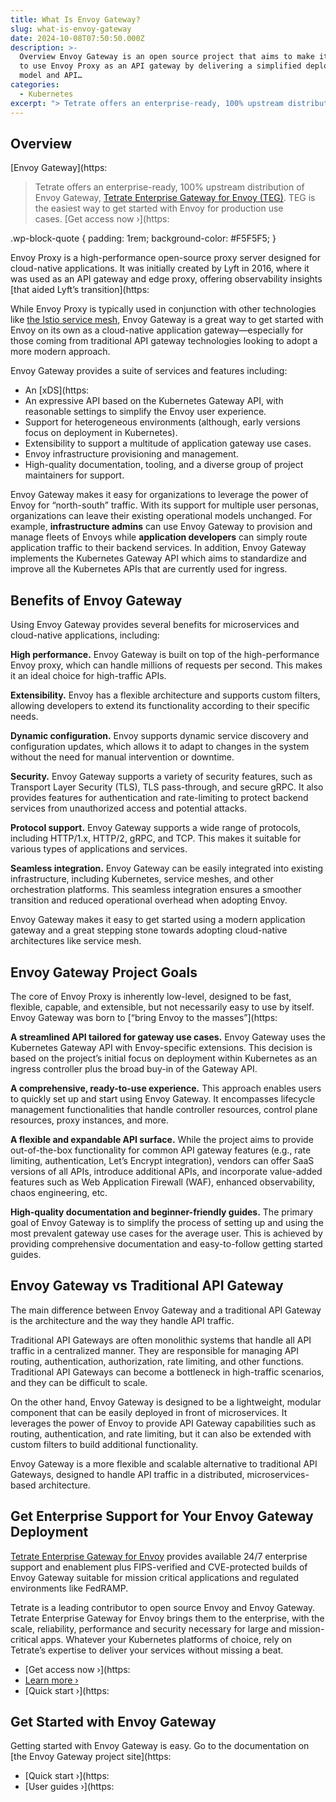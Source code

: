 ```yaml
---
title: What Is Envoy Gateway?
slug: what-is-envoy-gateway
date: 2024-10-08T07:50:50.000Z
description: >-
  Overview Envoy Gateway is an open source project that aims to make it simple
  to use Envoy Proxy as an API gateway by delivering a simplified deployment
  model and API…
categories:
  - Kubernetes
excerpt: "> Tetrate offers an enterprise-ready, 100% upstream distribution of Envoy Gateway,\_Tetrate Enterprise Gateway for Envoy (TEG)(/tetrate-enterprise-gateway-for-envoy/). TEG is the easiest way to get started with Envoy for production use cases.\_Get access now."
---
```

## Overview

[Envoy Gateway](https:

> Tetrate offers an enterprise-ready, 100% upstream distribution of Envoy Gateway, [Tetrate Enterprise Gateway for Envoy (TEG)](/tetrate-enterprise-gateway-for-envoy/). TEG is the easiest way to get started with Envoy for production use cases. [Get access now ›](https:

.wp-block-quote { padding: 1rem; background-color: #F5F5F5; }

Envoy Proxy is a high-performance open-source proxy server designed for cloud-native applications. It was initially created by Lyft in 2016, where it was used as an API gateway and edge proxy, offering observability insights [that aided Lyft’s transition](https:

While Envoy Proxy is typically used in conjunction with other technologies like [the Istio service mesh](/what-is-istio-service-mesh/), Envoy Gateway is a great way to get started with Envoy on its own as a cloud-native application gateway—especially for those coming from traditional API gateway technologies looking to adopt a more modern approach.

Envoy Gateway provides a suite of services and features including:

*   An [xDS](https:
*   An expressive API based on the Kubernetes Gateway API, with reasonable settings to simplify the Envoy user experience.
*   Support for heterogeneous environments (although, early versions focus on deployment in Kubernetes).
*   Extensibility to support a multitude of application gateway use cases.
*   Envoy infrastructure provisioning and management.
*   High-quality documentation, tooling, and a diverse group of project maintainers for support.

Envoy Gateway makes it easy for organizations to leverage the power of Envoy for “north-south” traffic. With its support for multiple user personas, organizations can leave their existing operational models unchanged. For example, **infrastructure admins** can use Envoy Gateway to provision and manage fleets of Envoys while **application developers** can simply route application traffic to their backend services. In addition, Envoy Gateway implements the Kubernetes Gateway API which aims to standardize and improve all the Kubernetes APIs that are currently used for ingress.

## Benefits of Envoy Gateway

Using Envoy Gateway provides several benefits for microservices and cloud-native applications, including:

**High performance.** Envoy Gateway is built on top of the high-performance Envoy proxy, which can handle millions of requests per second. This makes it an ideal choice for high-traffic APIs.

**Extensibility.** Envoy has a flexible architecture and supports custom filters, allowing developers to extend its functionality according to their specific needs.

**Dynamic configuration.** Envoy supports dynamic service discovery and configuration updates, which allows it to adapt to changes in the system without the need for manual intervention or downtime.

**Security.** Envoy Gateway supports a variety of security features, such as Transport Layer Security (TLS), TLS pass-through, and secure gRPC. It also provides features for authentication and rate-limiting to protect backend services from unauthorized access and potential attacks.

**Protocol support.** Envoy Gateway supports a wide range of protocols, including HTTP/1.x, HTTP/2, gRPC, and TCP. This makes it suitable for various types of applications and services.

**Seamless integration.** Envoy Gateway can be easily integrated into existing infrastructure, including Kubernetes, service meshes, and other orchestration platforms. This seamless integration ensures a smoother transition and reduced operational overhead when adopting Envoy.

Envoy Gateway makes it easy to get started using a modern application gateway and a great stepping stone towards adopting cloud-native architectures like service mesh. 

## Envoy Gateway Project Goals

The core of Envoy Proxy is inherently low-level, designed to be fast, flexible, capable, and extensible, but not necessarily easy to use by itself. Envoy Gateway was born to [“bring Envoy to the masses”](https:

**A streamlined API tailored for gateway use cases.** Envoy Gateway uses the Kubernetes Gateway API with Envoy-specific extensions. This decision is based on the project’s initial focus on deployment within Kubernetes as an ingress controller plus the broad buy-in of the Gateway API.

**A comprehensive, ready-to-use experience.** This approach enables users to quickly set up and start using Envoy Gateway. It encompasses lifecycle management functionalities that handle controller resources, control plane resources, proxy instances, and more.

**A flexible and expandable API surface.** While the project aims to provide out-of-the-box functionality for common API gateway features (e.g., rate limiting, authentication, Let’s Encrypt integration), vendors can offer SaaS versions of all APIs, introduce additional APIs, and incorporate value-added features such as Web Application Firewall (WAF), enhanced observability, chaos engineering, etc.

**High-quality documentation and beginner-friendly guides.** The primary goal of Envoy Gateway is to simplify the process of setting up and using the most prevalent gateway use cases for the average user. This is achieved by providing comprehensive documentation and easy-to-follow getting started guides.

## Envoy Gateway vs Traditional API Gateway

The main difference between Envoy Gateway and a traditional API Gateway is the architecture and the way they handle API traffic.

Traditional API Gateways are often monolithic systems that handle all API traffic in a centralized manner. They are responsible for managing API routing, authentication, authorization, rate limiting, and other functions. Traditional API Gateways can become a bottleneck in high-traffic scenarios, and they can be difficult to scale.

On the other hand, Envoy Gateway is designed to be a lightweight, modular component that can be easily deployed in front of microservices. It leverages the power of Envoy to provide API Gateway capabilities such as routing, authentication, and rate limiting, but it can also be extended with custom filters to build additional functionality.

Envoy Gateway is a more flexible and scalable alternative to traditional API Gateways, designed to handle API traffic in a distributed, microservices-based architecture.

## Get Enterprise Support for Your Envoy Gateway Deployment

[Tetrate Enterprise Gateway for Envoy](/tetrate-enterprise-gateway-for-envoy/) provides available 24/7 enterprise support and enablement plus FIPS-verified and CVE-protected builds of Envoy Gateway suitable for mission critical applications and regulated environments like FedRAMP.

Tetrate is a leading contributor to open source Envoy and Envoy Gateway. Tetrate Enterprise Gateway for Envoy brings them to the enterprise, with the scale, reliability, performance and security necessary for large and mission-critical apps. Whatever your Kubernetes platforms of choice, rely on Tetrate’s expertise to deliver your services without missing a beat.

*   [Get access now ›](https:
*   [Learn more ›](/tetrate-enterprise-gateway-for-envoy/)
*   [Quick start ›](https:

## Get Started with Envoy Gateway

Getting started with Envoy Gateway is easy. Go to the documentation on [the Envoy Gateway project site](https:

*   [Quick start ›](https:
*   [User guides ›](https:
